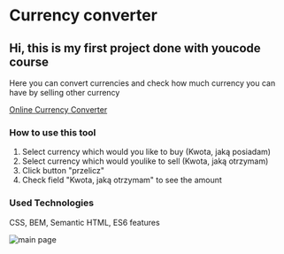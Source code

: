 # Currency converter 
## Hi, this is my first project done with youcode course
Here you can convert currencies and check how much currency you can have by selling other currency

[Online Currency Converter](https://github.com/PiotrP182/Currency-converter)
### How to use this tool
1. Select currency which would you like to buy (Kwota, jaką posiadam)
2. Select currency which would youlike to sell (Kwota, jaką otrzymam)
3. Click button "przelicz"
4. Check field "Kwota, jaką otrzymam" to see the amount

### Used Technologies
CSS, BEM, Semantic HTML, ES6 features

![main page](https://piotrp182.github.io/Currency-converter/)
